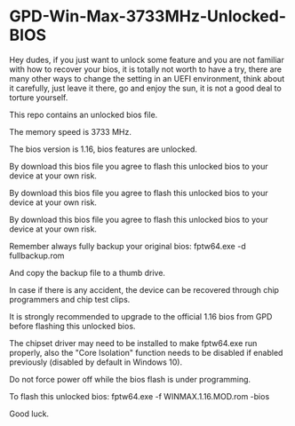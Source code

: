 # GPD-Win-Max-3733MHz-Unlocked-BIOS

Hey dudes, if you just want to unlock some feature and you are not familiar with how to recover your bios, it is totally not worth to have a try, there are many other ways to change the setting in an UEFI environment, think about it carefully, just leave it there, go and enjoy the sun, it is not a good deal to torture yourself.

This repo contains an unlocked bios file.

The memory speed is 3733 MHz.

The bios version is 1.16, bios features are unlocked.

By download this bios file you agree to flash this unlocked bios to your device at your own risk.

By download this bios file you agree to flash this unlocked bios to your device at your own risk.

By download this bios file you agree to flash this unlocked bios to your device at your own risk.

Remember always fully backup your original bios: fptw64.exe -d fullbackup.rom

And copy the backup file to a thumb drive.

In case if there is any accident, the device can be recovered through chip programmers and chip test clips.

It is strongly recommended to upgrade to the official 1.16 bios from GPD before flashing this unlocked bios.

The chipset driver may need to be installed to make fptw64.exe run properly, also the "Core Isolation" function needs to be disabled if enabled previously (disabled by default in Windows 10).

Do not force power off while the bios flash is under programming.

To flash this unlocked bios: fptw64.exe -f WINMAX.1.16.MOD.rom -bios

Good luck.
